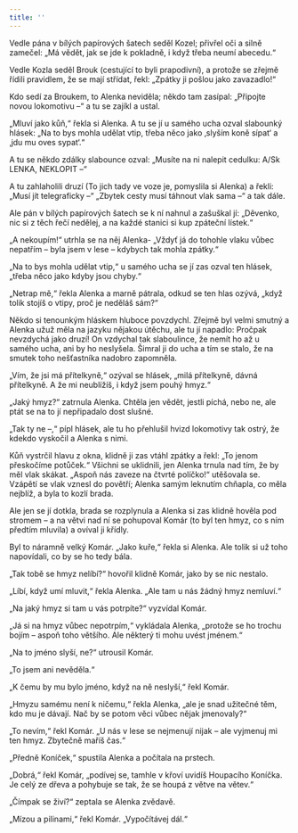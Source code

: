 ```yaml
---
title: ''
---
```


Vedle pána v bílých papírových šatech seděl Kozel; přivřel oči a silně zamečel: „Má vědět, jak se jde k pokladně, i když třeba neumí abecedu.“

Vedle Kozla seděl Brouk (cestující to byli prapodivní), a protože se zřejmě řídili pravidlem, že se mají střídat, řekl: „Zpátky ji pošlou jako zavazadlo!“

Kdo sedí za Broukem, to Alenka neviděla; někdo tam zasípal: „Připojte novou lokomotivu –“ a tu se zajíkl a ustal.

„Mluví jako kůň,“ řekla si Alenka. A tu se jí u samého ucha ozval slabounký hlásek: „Na to bys mohla udělat vtip, třeba něco jako ‚slyším koně sípat‘ a ‚jdu mu oves sypat‘.“

A tu se někdo zdálky slabounce ozval: „Musíte na ni nalepit cedulku: A/Sk LENKA, NEKLOPIT –“

A tu zahlaholili druzí (To jich tady ve voze je, pomyslila si Alenka) a řekli: „Musí jít telegraficky –“ „Zbytek cesty musí táhnout vlak sama –“ a tak dále.

Ale pán v bílých papírových šatech se k ní nahnul a zašuškal jí: „Děvenko, nic si z těch řečí nedělej, a na každé stanici si kup zpáteční lístek.“

„A nekoupím!“ utrhla se na něj Alenka- „Vždyť já do tohohle vlaku vůbec nepatřím – byla jsem v lese – kdybych tak mohla zpátky.“

„Na to bys mohla udělat vtip,“ u samého ucha se jí zas ozval ten hlásek, „třeba něco jako kdyby jsou chyby.“

„Netrap mě,“ řekla Alenka a marně pátrala, odkud se ten hlas ozývá, „když tolik stojíš o vtipy, proč je neděláš sám?“

Někdo si tenounkým hláskem hluboce povzdychl. Zřejmě byl velmi smutný a Alenka užuž měla na jazyku nějakou útěchu, ale tu jí napadlo: Pročpak nevzdychá jako druzí! On vzdychal tak slaboulince, že nemít ho až u samého ucha, ani by ho neslyšela. Šimral ji do ucha a tím se stalo, že na smutek toho nešťastníka nadobro zapomněla.

„Vím, že jsi má přítelkyně,“ ozýval se hlásek, „milá přítelkyně, dávná přítelkyně. A že mi neublížíš, i když jsem pouhý hmyz.“

„Jaký hmyz?“ zatrnula Alenka. Chtěla jen vědět, jestli píchá, nebo ne, ale ptát se na to jí nepřipadalo dost slušné.

„Tak ty ne –,“ pípl hlásek, ale tu ho přehlušil hvizd lokomotivy tak ostrý, že kdekdo vyskočil a Alenka s nimi.

Kůň vystrčil hlavu z okna, klidně ji zas vtáhl zpátky a řekl: „To jenom přeskočíme potůček.“ Všichni se uklidnili, jen Alenka trnula nad tím, že by měl vlak skákat. „Aspoň nás zaveze na čtvrté políčko!“ utěšovala se. Vzápětí se vlak vznesl do povětří; Alenka samým leknutím chňapla, co měla nejblíž, a byla to kozlí brada.

Ale jen se jí dotkla, brada se rozplynula a Alenka si zas klidně hověla pod stromem – a na větvi nad ní se pohupoval Komár (to byl ten hmyz, co s ním předtím mluvila) a ovíval ji křídly.

Byl to náramně velký Komár. „Jako kuře,“ řekla si Alenka. Ale tolik si už toho napovídali, co by se ho tedy bála.

„Tak tobě se hmyz nelíbí?“ hovořil klidně Komár, jako by se nic nestalo.

„Líbí, když umí mluvit,“ řekla Alenka. „Ale tam u nás žádný hmyz nemluví.“

„Na jaký hmyz si tam u vás potrpíte?“ vyzvídal Komár.

„Já si na hmyz vůbec nepotrpím,“ vykládala Alenka, „protože se ho trochu bojím – aspoň toho většího. Ale některý ti mohu uvést jménem.“

„Na to jméno slyší, ne?“ utrousil Komár.

„To jsem ani nevěděla.“

„K čemu by mu bylo jméno, když na ně neslyší,“ řekl Komár.

„Hmyzu samému není k ničemu,“ řekla Alenka, „ale je snad užitečné těm, kdo mu je dávají. Nač by se potom věci vůbec nějak jmenovaly?“

„To nevím,“ řekl Komár. „U nás v lese se nejmenují nijak – ale vyjmenuj mi ten hmyz. Zbytečně maříš čas.“

„Předně Koníček,“ spustila Alenka a počítala na prstech.

„Dobrá,“ řekl Komár, „podívej se, tamhle v křoví uvidíš Houpacího Koníčka. Je celý ze dřeva a pohybuje se tak, že se houpá z větve na větev.“

„Čímpak se živí?“ zeptala se Alenka zvědavě.

„Mízou a pilinami,“ řekl Komár. „Vypočítávej dál.“
